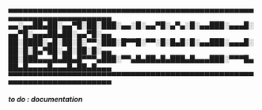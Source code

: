 ▄▄▄▄▄▄▄▄▄▄▄▄▄▄▄▄▄▄▄▄▄▄▄▄▄▄▄▄▄▄▄▄▄▄▄▄▄▄▄▄▄▄▄▄▄▄▄▄▄▄▄▄▄▄▄▄▄▄▄▄▄▄▄▄▄▄▄▄▄▄▄  
▄▄░▄▄██▄██░▄▄▀█░██░███░▄▄░█░▄▄▀█░▄▀▄░█░▄▄███░▄▄▄█░▄▄▀█░▄▄▄██▄██░▄▄▀█░▄▄  
██░████░▄█░██░█░▀▀░███░█▀▀█░▀▀░█░█▄█░█░▄▄███░▄▄▄█░██░█░█▄▀██░▄█░██░█░▄▄  
██░███▄▄▄█▄██▄█▀▀▀▄███░▀▀▄█▄██▄█▄███▄█▄▄▄███░▀▀▀█▄██▄█▄▄▄▄█▄▄▄█▄██▄█▄▄▄  
▀▀▀▀▀▀▀▀▀▀▀▀▀▀▀▀▀▀▀▀▀▀▀▀▀▀▀▀▀▀▀▀▀▀▀▀▀▀▀▀▀▀▀▀▀▀▀▀▀▀▀▀▀▀▀▀▀▀▀▀▀▀▀▀▀▀▀▀▀▀▀  

                                                                                                                           
***to do : documentation***
